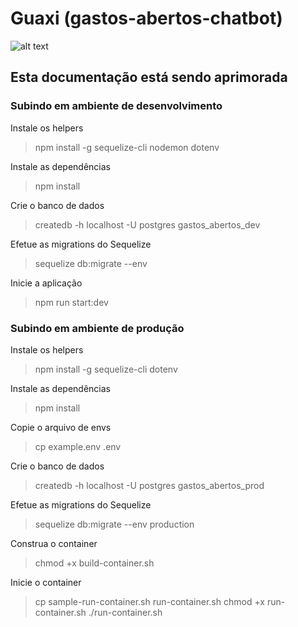 # Guaxi (gastos-abertos-chatbot)

![alt text](https://gallery.mailchimp.com/af2df78bcac96c77cfa3aae07/images/028e2140-157e-4999-ae3e-66420e32b1ab.png "Guaxi")

## Esta documentação está sendo aprimorada

### Subindo em ambiente de desenvolvimento

Instale os helpers
> npm install -g sequelize-cli nodemon dotenv

Instale as dependências
> npm install

Crie o banco de dados
> createdb -h localhost -U postgres gastos_abertos_dev

Efetue as migrations do Sequelize
> sequelize db:migrate --env

Inicie a aplicação
> npm run start:dev

### Subindo em ambiente de produção

Instale os helpers
> npm install -g sequelize-cli dotenv

Instale as dependências
> npm install

Copie o arquivo de envs
> cp example.env .env 

Crie o banco de dados
> createdb -h localhost -U postgres gastos_abertos_prod

Efetue as migrations do Sequelize
> sequelize db:migrate --env production

Construa o container
> chmod +x build-container.sh

Inicie o container
> cp sample-run-container.sh run-container.sh
> chmod +x run-container.sh
> ./run-container.sh
